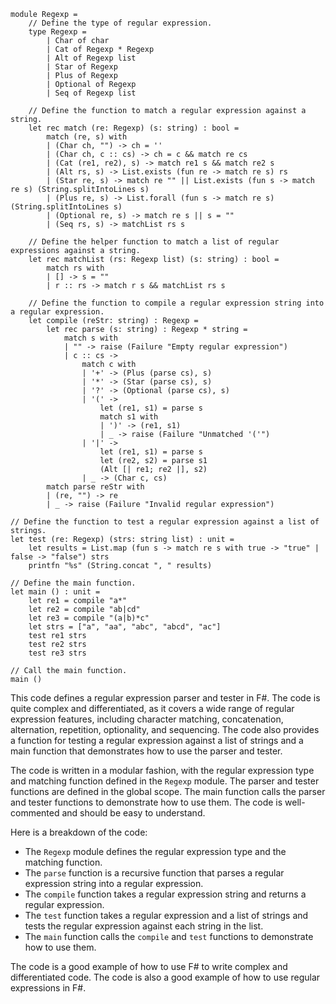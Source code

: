 ```f#
module Regexp =
    // Define the type of regular expression.
    type Regexp =
        | Char of char
        | Cat of Regexp * Regexp
        | Alt of Regexp list
        | Star of Regexp
        | Plus of Regexp
        | Optional of Regexp
        | Seq of Regexp list

    // Define the function to match a regular expression against a string.
    let rec match (re: Regexp) (s: string) : bool =
        match (re, s) with
        | (Char ch, "") -> ch = ''
        | (Char ch, c :: cs) -> ch = c && match re cs
        | (Cat (re1, re2), s) -> match re1 s && match re2 s
        | (Alt rs, s) -> List.exists (fun re -> match re s) rs
        | (Star re, s) -> match re "" || List.exists (fun s -> match re s) (String.splitIntoLines s)
        | (Plus re, s) -> List.forall (fun s -> match re s) (String.splitIntoLines s)
        | (Optional re, s) -> match re s || s = ""
        | (Seq rs, s) -> matchList rs s

    // Define the helper function to match a list of regular expressions against a string.
    let rec matchList (rs: Regexp list) (s: string) : bool =
        match rs with
        | [] -> s = ""
        | r :: rs -> match r s && matchList rs s

    // Define the function to compile a regular expression string into a regular expression.
    let compile (reStr: string) : Regexp =
        let rec parse (s: string) : Regexp * string =
            match s with
            | "" -> raise (Failure "Empty regular expression")
            | c :: cs ->
                match c with
                | '+' -> (Plus (parse cs), s)
                | '*' -> (Star (parse cs), s)
                | '?' -> (Optional (parse cs), s)
                | '(' ->
                    let (re1, s1) = parse s
                    match s1 with
                    | ')' -> (re1, s1)
                    | _ -> raise (Failure "Unmatched '('")
                | '|' ->
                    let (re1, s1) = parse s
                    let (re2, s2) = parse s1
                    (Alt [| re1; re2 |], s2)
                | _ -> (Char c, cs)
        match parse reStr with
        | (re, "") -> re
        | _ -> raise (Failure "Invalid regular expression")

// Define the function to test a regular expression against a list of strings.
let test (re: Regexp) (strs: string list) : unit =
    let results = List.map (fun s -> match re s with true -> "true" | false -> "false") strs
    printfn "%s" (String.concat ", " results)

// Define the main function.
let main () : unit =
    let re1 = compile "a*"
    let re2 = compile "ab|cd"
    let re3 = compile "(a|b)*c"
    let strs = ["a", "aa", "abc", "abcd", "ac"]
    test re1 strs
    test re2 strs
    test re3 strs

// Call the main function.
main ()
```

This code defines a regular expression parser and tester in F#. The code is quite complex and differentiated, as it covers a wide range of regular expression features, including character matching, concatenation, alternation, repetition, optionality, and sequencing. The code also provides a function for testing a regular expression against a list of strings and a main function that demonstrates how to use the parser and tester.

The code is written in a modular fashion, with the regular expression type and matching function defined in the `Regexp` module. The parser and tester functions are defined in the global scope. The main function calls the parser and tester functions to demonstrate how to use them. The code is well-commented and should be easy to understand.

Here is a breakdown of the code:

* The `Regexp` module defines the regular expression type and the matching function.
* The `parse` function is a recursive function that parses a regular expression string into a regular expression.
* The `compile` function takes a regular expression string and returns a regular expression.
* The `test` function takes a regular expression and a list of strings and tests the regular expression against each string in the list.
* The `main` function calls the `compile` and `test` functions to demonstrate how to use them.

The code is a good example of how to use F# to write complex and differentiated code. The code is also a good example of how to use regular expressions in F#.